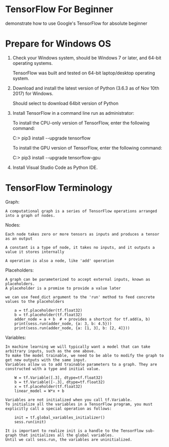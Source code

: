 # TensorFlow For Beginner

demonstrate how to use Google's TensorFlow for absolute beginner


# Prepare for Windows OS

1. Check your Windows system, should be Windows 7 or later, and 64-bit operating systems.
	
	TensorFlow was built and tested on 64-bit laptop/desktop operating system.
    
2. Download and install the latest version of Python (3.6.3 as of Nov 10th 2017) for Windows.
    
	Should select to download 64bit version of Python 
    
3. Install TensorFlow in a command line run as administrator:
    
	To install the CPU-only version of TensorFlow, enter the following command:
    
	C:\> pip3 install --upgrade tensorflow


	To install the GPU version of TensorFlow, enter the following command:
    
	C:\> pip3 install --upgrade tensorflow-gpu
	
4. Install Visual Studio Code as Python IDE.


# TensorFlow Terminology

Graph:

	A computational graph is a series of TensorFlow operations arranged into a graph of nodes.
	
Nodes:

	Each node takes zero or more tensors as inputs and produces a tensor as an output
	
	A constant is a type of node, it takes no inputs, and it outputs a value it stores internally
	
	A operation is also a node, like 'add' operation
	
Placeholders:

	A graph can be parameterized to accept external inputs, known as placeholders.
	A placeholder is a promise to provide a value later
	
	we can use feed_dict argument to the 'run' method to feed concrete values to the placeholders
	
		a = tf.placeholder(tf.float32)
		b = tf.placeholder(tf.float32)
		adder_node = a + b  # + provides a shortcut for tf.add(a, b)
		print(sess.run(adder_node, {a: 3, b: 4.5}))
		print(sess.run(adder_node, {a: [1, 3], b: [2, 4]}))
	
Variables:

	In machine learning we will typically want a model that can take arbitrary inputs, such as the one above. 
	To make the model trainable, we need to be able to modify the graph to get new outputs with the same input. 
	Variables allow us to add trainable parameters to a graph. They are constructed with a type and initial value.
	
		W = tf.Variable([.3], dtype=tf.float32)
		b = tf.Variable([-.3], dtype=tf.float32)
		x = tf.placeholder(tf.float32)
		linear_model = W*x + b
	
	Variables are not initialized when you call tf.Variable. 
	To initialize all the variables in a TensorFlow program, you must explicitly call a special operation as follows:
	
		init = tf.global_variables_initializer()
		sess.run(init)
		
	It is important to realize init is a handle to the TensorFlow sub-graph that initializes all the global variables. 
	Until we call sess.run, the variables are uninitialized.
	
	
	
	
